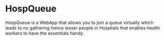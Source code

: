 # HospQueue
HospQueue is a WebApp that allows you to join a queue virtually which leads to no gathering hence lesser people in Hospitals that enables health workers to have the essentials handy.
